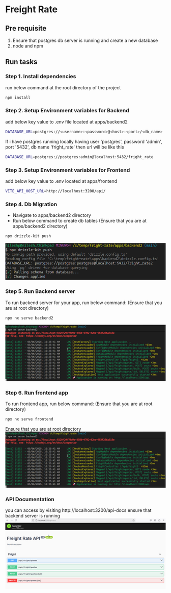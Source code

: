 # Freight Rate

## Pre requisite

1. Ensure that postgres db server is running and create a new database
2. node and npm

## Run tasks

### Step 1. Install dependencies

run below command at the root directory of the project
```sh
npm install
```

### Step 2. Setup Environment variables for Backend
add below key value to .env file located at apps/backend2
```sh
DATABASE_URL=postgres://<username>:<password>@<host>:<port>/<db_name>
```

If i have postgres running locally having user 'postgres', password 'admin', port '5432', db name 'fright_rate' then url will be like this
```sh
DATABASE_URL=postgres://postgres:admin@localhost:5432/fright_rate
```
### Step 3. Setup Environment variables for Frontend
add below key value to .env located at apps/frontend
```sh
VITE_API_HOST_URL=http://localhost:3200/api/
```

### Step 4. Db Migration
- Navigate to apps/backend2 directory
- Run below command to create db tables
(Ensure that you are at apps/backend2 directory)
```sh
npx drizzle-kit push
```
![Description](/assets//migration.png)

### Step 5. Run Backend server

To run backend server for your app, run below command:
(Ensure that you are at root directory)
```sh
npx nx serve backend2
```
![Description](/assets//backend.png)

### Step 6. Run frontend app
To run frontend app, run below command:
(Ensure that you are at root directory)
```sh
npx nx serve frontend
```
Ensure that you are at root directory
![Description](/assets//frontend.png)


### API Documentation
you can access by visiting http://localhost:3200/api-docs
ensure that backend server is running
![Description](/assets//swagger.png)